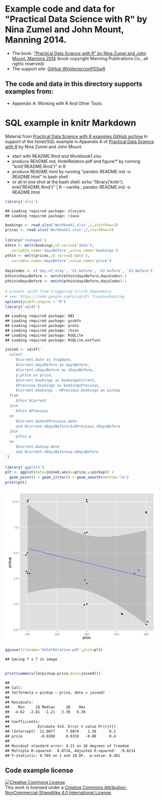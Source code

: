

# Example code and data for "Practical Data Science with R" by Nina Zumel and John Mount, Manning 2014.


 * The book: ["Practical Data Science with R" by Nina Zumel and John Mount, Manning 2014](http://affiliate.manning.com/idevaffiliate.php?id=1273_360)  (book copyright Manning Publications Co., all rights reserved)
 * The support site: [GitHub WinVector/zmPDSwR](https://github.com/WinVector/zmPDSwR)


## The code and data in this directory supports examples from:
 * Appendix A: Working with R And Other Tools

# SQL example in knitr Markdown

Material from [Practical Data Science with R examples GitHub archive](https://github.com/WinVector/zmPDSwR/)
In support of the Hotel/SQL example in Appendix A of [Practical Data Science with R](http://affiliate.manning.com/idevaffiliate.php?id=1273_360) by Nina Zumel and John Mount.


 * start with README.Rmd and Workbook1.xlsx
 * produce README.md, HotelRelation.pdf and figure/* by running "knit('README.Rmd')" in R
 * produce README.html by running "pandoc README.md -o README.html" in bash shell
 * or all in one shot at the bash shell: echo "library('knitr'); knit('README.Rmd')" | R --vanilla ; pandoc README.md -o README.html


```r
library('xlsx')
```

```
## Loading required package: xlsxjars
## Loading required package: rJava
```

```r
bookings <- read.xlsx('Workbook1.xlsx',1,startRow=3)
prices <- read.xlsx('Workbook1.xlsx',2,startRow=3)

library('reshape2')
bthin <- melt(bookings,id.vars=c('date'),
   variable.name='daysBefore',value.name='bookings')
pthin <- melt(prices,id.vars=c('date'),
   variable.name='daysBefore',value.name='price')

daysCodes <- c('day.of.stay', 'X1.before', 'X2.before', 'X3.before')
bthin$nDaysBefore <- match(bthin$daysBefore,daysCodes)-1
pthin$nDaysBefore <- match(pthin$daysBefore,daysCodes)-1

# prevent sqldf from triggering tcl/tk dependency
# see: https://code.google.com/p/sqldf/ Troubleshooting
options(gsubfn.engine = "R")
library('sqldf')
```

```
## Loading required package: DBI
## Loading required package: gsubfn
## Loading required package: proto
## Loading required package: chron
## Loading required package: RSQLite
## Loading required package: RSQLite.extfuns
```

```r
joined <- sqldf('
  select
     bCurrent.date as StayDate,
     bCurrent.daysBefore as daysBefore,
     bCurrent.nDaysBefore as nDaysBefore,
     p.price as price,
     bCurrent.bookings as bookingsCurrent,
     bPrevious.bookings as bookingsPrevious,
     bCurrent.bookings - bPrevious.bookings as pickup
  from
     bthin bCurrent
  join
     bthin bPrevious
  on
     bCurrent.date=bPrevious.date
     and bCurrent.nDaysBefore+1=bPrevious.nDaysBefore
  join
     pthin p
  on
     bCurrent.date=p.date
     and bCurrent.nDaysBefore=p.nDaysBefore
')

library('ggplot2')
plt <- ggplot(data=joined,aes(x=price,y=pickup)) +
  geom_point() + geom_jitter() + geom_smooth(method='lm')
print(plt)
```

![plot of chunk allsteps](figure/allsteps.png) 

```r
ggsave(filename='HotelRelation.pdf',plot=plt)
```

```
## Saving 7 x 7 in image
```

```r

print(summary(lm(pickup~price,data=joined)))
```

```
## 
## Call:
## lm(formula = pickup ~ price, data = joined)
## 
## Residuals:
##    Min     1Q Median     3Q    Max 
##  -4.62  -2.81  -1.21   3.39   6.38 
## 
## Coefficients:
##             Estimate Std. Error t value Pr(>|t|)
## (Intercept)  11.0077     7.9874    1.38      0.2
## price        -0.0280     0.0319   -0.88      0.4
## 
## Residual standard error: 4.21 on 10 degrees of freedom
## Multiple R-squared:  0.0714,	Adjusted R-squared:  -0.0214 
## F-statistic: 0.769 on 1 and 10 DF,  p-value: 0.401
```


## Code example license
<a rel="license" href="http://creativecommons.org/licenses/by-nc-sa/4.0/"><img alt="Creative Commons License" style="border-width:0" src="http://i.creativecommons.org/l/by-nc-sa/4.0/88x31.png" /></a><br />This work is licensed under a <a rel="license" href="http://creativecommons.org/licenses/by-nc-sa/4.0/">Creative Commons Attribution-NonCommercial-ShareAlike 4.0 International License</a>.
